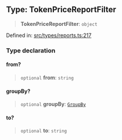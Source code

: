 
## Type: TokenPriceReportFilter

> **TokenPriceReportFilter**: `object`

Defined in: [src/types/reports.ts:217](https://github.com/centrifuge/sdk/blob/20843ed5c656c598907fcc377c378e170894e8e0/src/types/reports.ts#L217)

### Type declaration

#### from?

> `optional` **from**: `string`

#### groupBy?

> `optional` **groupBy**: [`GroupBy`](#type-groupby)

#### to?

> `optional` **to**: `string`
